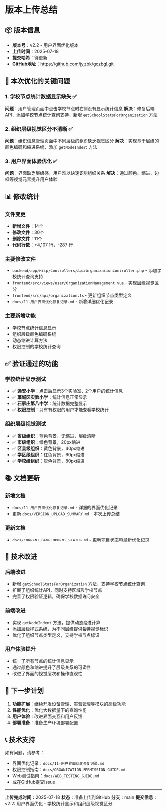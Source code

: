 # 版本上传总结

## 📦 版本信息
- **版本号**：v2.2 - 用户界面优化版本
- **上传时间**：2025-07-18
- **提交哈希**：待更新
- **GitHub地址**：https://github.com/jyjzbk/gczbgl.git

## 🔧 本次优化的关键问题

### 1. 学校节点统计数据显示缺失 ✅
**问题**：用户管理页面中点击学校节点时右侧没有显示统计信息
**解决**：修复后端API，添加学校节点统计查询支持，新增 `getSchoolStatsForOrganization` 方法

### 2. 组织层级视觉区分不清晰 ✅
**问题**：组织信息管理页面中不同层级的组织缺乏视觉区分
**解决**：实现基于层级的颜色编码和缩进系统，添加 `getNodeIndent` 方法

### 3. 用户界面体验优化 ✅
**问题**：界面缺乏层级感，用户难以快速识别组织关系
**解决**：通过颜色、缩进、边框等视觉元素提升用户体验

## 📊 修改统计

### 文件变更
- **新增文件**：14个
- **修改文件**：30个
- **删除文件**：11个
- **代码行数**：+4,107 行，-287 行

### 主要修改文件
- `backend/app/Http/Controllers/Api/OrganizationController.php` - 添加学校统计查询支持
- `frontend/src/views/user/OrganizationManagement.vue` - 实现层级视觉区分
- `frontend/src/api/organization.ts` - 更新组织节点类型定义
- `docs/11-用户界面优化修复记录.md` - 新增详细优化记录

### 主要新增功能
- 学校节点统计信息显示
- 组织层级颜色编码系统
- 动态缩进计算方法
- 权限控制的学校统计查询

## ✅ 验证通过的功能

### 学校统计显示测试
- ✅ **通安小学**：点击后显示3个实验室、2个用户的统计信息
- ✅ **藁城区实验小学**：统计信息正常显示
- ✅ **石家庄第八中学**：统计数据完整显示
- ✅ **权限控制**：只有有权限的用户才能查看学校统计

### 组织层级视觉测试
- ✅ **省级组织**：蓝色背景，无缩进，层级清晰
- ✅ **市级组织**：绿色背景，20px缩进
- ✅ **区县级组织**：黄色背景，40px缩进
- ✅ **学区级组织**：红色背景，60px缩进
- ✅ **学校级组织**：灰色背景，80px缩进

## 📚 文档更新

### 新增文档
- `docs/11-用户界面优化修复记录.md` - 详细的界面优化记录
- 更新 `docs/VERSION_UPLOAD_SUMMARY.md` - 本次上传总结

### 更新文档
- `docs/CURRENT_DEVELOPMENT_STATUS.md` - 更新项目状态和最新优化记录

## 🎯 技术改进

### 后端改进
- 新增 `getSchoolStatsForOrganization` 方法，支持学校节点统计查询
- 扩展了组织统计API，同时支持区域和学校节点
- 完善了权限验证逻辑，确保学校数据访问安全

### 前端改进
- 实现 `getNodeIndent` 方法，提供动态缩进计算
- 添加层级样式系统，为不同层级提供独特视觉标识
- 优化了组织节点类型定义，支持学校节点标识

### 用户体验提升
- 统一了所有节点的统计信息显示
- 通过颜色和缩进提升了层级关系的可读性
- 改进了界面的视觉层次和操作直观性

## 🚀 下一步计划

1. **功能扩展**：继续开发设备管理、实验管理等模块的高级功能
2. **性能优化**：优化大数据量下的查询性能
3. **用户体验**：改进界面交互和用户反馈
4. **部署准备**：准备生产环境部署配置

## 📞 技术支持

如有问题，请参考：
- 界面优化记录：`docs/11-用户界面优化修复记录.md`
- 权限控制指南：`docs/ORGANIZATION_PERMISSION_GUIDE.md`
- Web测试指南：`docs/WEB_TESTING_GUIDE.md`
- 或在GitHub提交Issue

---

**上传完成时间**：2025-07-18
**状态**：准备上传到GitHub
**分支**：main
**提交信息**：v2.2: 用户界面优化 - 学校统计显示和组织层级视觉区分
